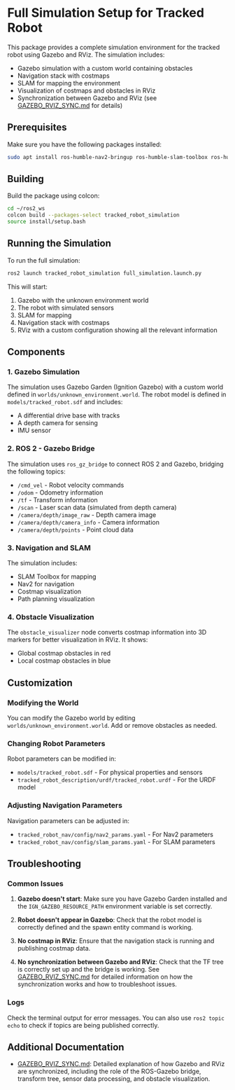 # Full Simulation Setup for Tracked Robot

This package provides a complete simulation environment for the tracked robot using Gazebo and RViz. The simulation includes:

- Gazebo simulation with a custom world containing obstacles
- Navigation stack with costmaps
- SLAM for mapping the environment
- Visualization of costmaps and obstacles in RViz
- Synchronization between Gazebo and RViz (see [GAZEBO_RVIZ_SYNC.md](GAZEBO_RVIZ_SYNC.md) for details)

## Prerequisites

Make sure you have the following packages installed:

```bash
sudo apt install ros-humble-nav2-bringup ros-humble-slam-toolbox ros-humble-depthimage-to-laserscan ros-humble-ros-gz
```

## Building

Build the package using colcon:

```bash
cd ~/ros2_ws
colcon build --packages-select tracked_robot_simulation
source install/setup.bash
```

## Running the Simulation

To run the full simulation:

```bash
ros2 launch tracked_robot_simulation full_simulation.launch.py
```

This will start:
1. Gazebo with the unknown environment world
2. The robot with simulated sensors
3. SLAM for mapping
4. Navigation stack with costmaps
5. RViz with a custom configuration showing all the relevant information

## Components

### 1. Gazebo Simulation

The simulation uses Gazebo Garden (Ignition Gazebo) with a custom world defined in `worlds/unknown_environment.world`. The robot model is defined in `models/tracked_robot.sdf` and includes:

- A differential drive base with tracks
- A depth camera for sensing
- IMU sensor

### 2. ROS 2 - Gazebo Bridge

The simulation uses `ros_gz_bridge` to connect ROS 2 and Gazebo, bridging the following topics:

- `/cmd_vel` - Robot velocity commands
- `/odom` - Odometry information
- `/tf` - Transform information
- `/scan` - Laser scan data (simulated from depth camera)
- `/camera/depth/image_raw` - Depth camera image
- `/camera/depth/camera_info` - Camera information
- `/camera/depth/points` - Point cloud data

### 3. Navigation and SLAM

The simulation includes:

- SLAM Toolbox for mapping
- Nav2 for navigation
- Costmap visualization
- Path planning visualization

### 4. Obstacle Visualization

The `obstacle_visualizer` node converts costmap information into 3D markers for better visualization in RViz. It shows:

- Global costmap obstacles in red
- Local costmap obstacles in blue

## Customization

### Modifying the World

You can modify the Gazebo world by editing `worlds/unknown_environment.world`. Add or remove obstacles as needed.

### Changing Robot Parameters

Robot parameters can be modified in:
- `models/tracked_robot.sdf` - For physical properties and sensors
- `tracked_robot_description/urdf/tracked_robot.urdf` - For the URDF model

### Adjusting Navigation Parameters

Navigation parameters can be adjusted in:
- `tracked_robot_nav/config/nav2_params.yaml` - For Nav2 parameters
- `tracked_robot_nav/config/slam_params.yaml` - For SLAM parameters

## Troubleshooting

### Common Issues

1. **Gazebo doesn't start**: Make sure you have Gazebo Garden installed and the `IGN_GAZEBO_RESOURCE_PATH` environment variable is set correctly.

2. **Robot doesn't appear in Gazebo**: Check that the robot model is correctly defined and the spawn entity command is working.

3. **No costmap in RViz**: Ensure that the navigation stack is running and publishing costmap data.

4. **No synchronization between Gazebo and RViz**: Check that the TF tree is correctly set up and the bridge is working. See [GAZEBO_RVIZ_SYNC.md](GAZEBO_RVIZ_SYNC.md) for detailed information on how the synchronization works and how to troubleshoot issues.

### Logs

Check the terminal output for error messages. You can also use `ros2 topic echo` to check if topics are being published correctly.

## Additional Documentation

- [GAZEBO_RVIZ_SYNC.md](GAZEBO_RVIZ_SYNC.md): Detailed explanation of how Gazebo and RViz are synchronized, including the role of the ROS-Gazebo bridge, transform tree, sensor data processing, and obstacle visualization.
